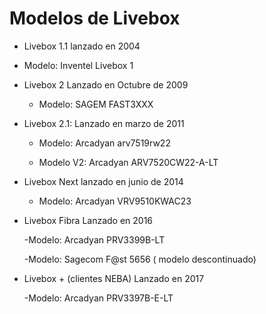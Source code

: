 # Modelos de Livebox

- Livebox 1.1 lanzado en 2004

 - Modelo: Inventel Livebox 1


- Livebox 2 Lanzado en Octubre de 2009

  - Modelo: SAGEM FAST3XXX 


- Livebox 2.1: Lanzado en marzo de 2011

  - Modelo: Arcadyan arv7519rw22

  - Modelo V2: Arcadyan ARV7520CW22-A-LT


- Livebox Next lanzado en junio de 2014

  - Modelo: Arcadyan VRV9510KWAC23


- Livebox Fibra Lanzado en 2016

  -Modelo: Arcadyan PRV3399B-LT

  -Modelo: Sagecom F@st 5656 ( modelo descontinuado)


- Livebox + (clientes NEBA) Lanzado en 2017

  -Modelo: Arcadyan PRV3397B-E-LT

